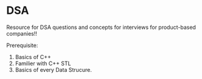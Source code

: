 # DSA
Resource for DSA questions and concepts for interviews for product-based companies!!

Prerequisite:

1. Basics of C++
2. Familier with C++ STL
3. Basics of every Data Strucure.

